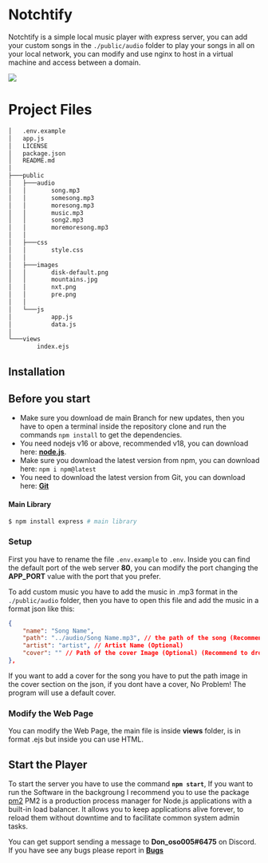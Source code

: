 # Notchtify

Notchtify is a simple local music player with express server, you can add your custom songs in the ``./public/audio`` folder to play your songs in all on your local network, you can modify and use nginx to host in a virtual machine and access between a domain.

<img src="https://i.imgur.com/TDpVqoB.png">

# Project Files
```bash
│   .env.example
│   app.js
│   LICENSE
│   package.json
│   README.md
│
├───public
│   ├───audio
│   │       song.mp3
│   │       somesong.mp3
│   │       moresong.mp3
│   │       music.mp3
│   │       song2.mp3
│   │       moremoresong.mp3
│   │
│   ├───css
│   │       style.css
│   │
│   ├───images
│   │       disk-default.png
│   │       mountains.jpg
│   │       nxt.png
│   │       pre.png
│   │
│   └───js
│           app.js
│           data.js
│
└───views
        index.ejs
```

## Installation

## Before you start

- Make sure you download de main Branch for new updates, then you have to open a terminal inside the repository clone and run the commands ``npm install`` to get the dependencies.
- You need nodejs v16 or above, recommended v18, you can download here: **[node.js](https://nodejs.org/)**.
- Make sure you download the latest version from npm, you can download here: ```npm i npm@latest``` 
- You need to download the latest version from Git, you can download here: **[Git](https://git-scm.com/downloads)** 

#### Main Library

```bash
$ npm install express # main library
```

### Setup

First you have to rename the file ``.env.example`` to ``.env``. Inside you can find the default port of the web server **80**, you can modify the port changing the **APP_PORT** value with the port that you prefer.

To add custom music you have to add the music in .mp3 format in the ``./public/audio`` folder, then you have to open this file and add the music in a format json like this:

```json
{
    "name": "Song Name",
    "path": "../audio/Song Name.mp3", // the path of the song (Recommend to drop all the songs inside the audio folder (/public/audio))
    "artist": "artist", // Artist Name (Optional)
    "cover": "" // Path of the cover Image (Optional) (Recommend to drop all the songs inside the cover folder (/public/cover))
},
```

If you want to add a cover for the song you have to put the path image in the cover section on the json, if you dont have a cover, No Problem! The program will use a default cover.

### Modify the Web Page

You can modify the Web Page, the main file is inside **views** folder, is in format .ejs but inside you can use HTML.


## Start the Player

To start the server you have to use the command **``npm start``**, If you want to run the Software in the backgroung I recommend you to use the package [pm2](https://www.npmjs.com/package/pm2) PM2 is a production process manager for Node.js applications with a built-in load balancer. It allows you to keep applications alive forever, to reload them without downtime and to facilitate common system admin tasks.

You can get support sending a message to **Don_oso005#6475** on Discord. If you have see any bugs please report in  **[Bugs](https://github.com/Donoso005/Notchtify/issues)**

